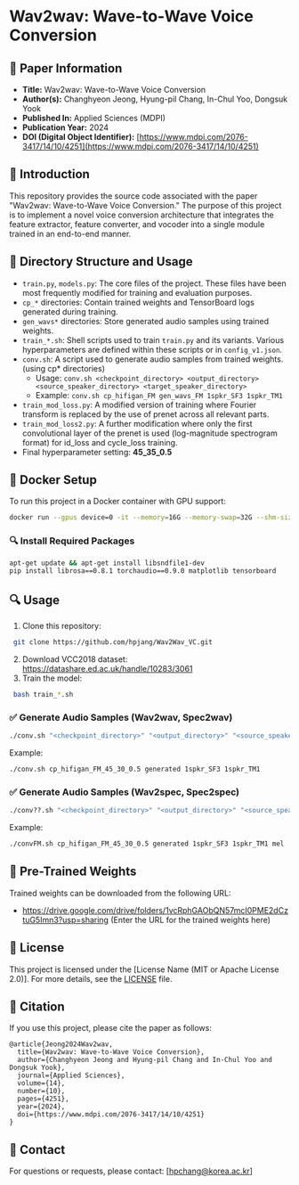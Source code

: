 # Wav2wav: Wave-to-Wave Voice Conversion

## 📖 Paper Information
- **Title:** Wav2wav: Wave-to-Wave Voice Conversion
- **Author(s):** Changhyeon Jeong, Hyung-pil Chang, In-Chul Yoo, Dongsuk Yook
- **Published In:** Applied Sciences (MDPI)
- **Publication Year:** 2024
- **DOI (Digital Object Identifier):** [https://www.mdpi.com/2076-3417/14/10/4251](https://www.mdpi.com/2076-3417/14/10/4251)

## 📌 Introduction
This repository provides the source code associated with the paper "Wav2wav: Wave-to-Wave Voice Conversion." The purpose of this project is to implement a novel voice conversion architecture that integrates the feature extractor, feature converter, and vocoder into a single module trained in an end-to-end manner.

## 📁 Directory Structure and Usage
- `train.py`, `models.py`: The core files of the project. These files have been most frequently modified for training and evaluation purposes.
- `cp_*` directories: Contain trained weights and TensorBoard logs generated during training.
- `gen_wavs*` directories: Store generated audio samples using trained weights.
- `train_*.sh`: Shell scripts used to train `train.py` and its variants. Various hyperparameters are defined within these scripts or in `config_v1.json`.
- `conv.sh`: A script used to generate audio samples from trained weights.(using cp* directories)
  - Usage: `conv.sh <checkpoint_directory> <output_directory> <source_speaker_directory> <target_speaker_directory>`  
  - Example: `conv.sh cp_hifigan_FM gen_wavs_FM 1spkr_SF3 1spkr_TM1`
- `train_mod_loss.py`: A modified version of training where Fourier transform is replaced by the use of prenet across all relevant parts.
- `train_mod_loss2.py`: A further modification where only the first convolutional layer of the prenet is used (log-magnitude spectrogram format) for id_loss and cycle_loss training.
- Final hyperparameter setting: **45_35_0.5**

## 🐳 Docker Setup
To run this project in a Docker container with GPU support:
```bash
docker run --gpus device=0 -it --memory=16G --memory-swap=32G --shm-size=8G --rm -v /nfs/speechst1/storage/ckdgus0505/docker_result/:/shared_dir/  pytorch/pytorch:1.9.0-cuda10.2-cudnn7-runtime
```

### 🔍 Install Required Packages
```bash
apt-get update && apt-get install libsndfile1-dev
pip install librosa==0.8.1 torchaudio==0.9.0 matplotlib tensorboard
```

## 🔍 Usage
1. Clone this repository:
```bash
 git clone https://github.com/hpjang/Wav2Wav_VC.git
```
2. Download VCC2018 dataset:
https://datashare.ed.ac.uk/handle/10283/3061
4. Train the model:
```bash
 bash train_*.sh
```

### ✅ Generate Audio Samples (Wav2wav, Spec2wav)
```bash
./conv.sh "<checkpoint_directory>" "<output_directory>" "<source_speaker_directory>" "<target_speaker_directory>"
```
Example:
```bash
./conv.sh cp_hifigan_FM_45_30_0.5 generated 1spkr_SF3 1spkr_TM1
```

### ✅ Generate Audio Samples (Wav2spec, Spec2spec)
```bash
./conv??.sh "<checkpoint_directory>" "<output_directory>" "<source_speaker_directory>" "<target_speaker_directory>" "<vocoder_type>"
```
Example:
```bash
./convFM.sh cp_hifigan_FM_45_30_0.5 generated 1spkr_SF3 1spkr_TM1 mel
```

## 📂 Pre-Trained Weights
Trained weights can be downloaded from the following URL:
- https://drive.google.com/drive/folders/1vcRphGAObQN57mcI0PME2dCztuG5Imn3?usp=sharing
(Enter the URL for the trained weights here)



## 📜 License
This project is licensed under the [License Name (MIT or Apache License 2.0)]. For more details, see the [LICENSE](./LICENSE) file.

## 📢 Citation
If you use this project, please cite the paper as follows:
```
@article{Jeong2024Wav2wav,
  title={Wav2wav: Wave-to-Wave Voice Conversion},
  author={Changhyeon Jeong and Hyung-pil Chang and In-Chul Yoo and Dongsuk Yook},
  journal={Applied Sciences},
  volume={14},
  number={10},
  pages={4251},
  year={2024},
  doi={https://www.mdpi.com/2076-3417/14/10/4251}
}
```

## 📧 Contact
For questions or requests, please contact: [hpchang@korea.ac.kr]
